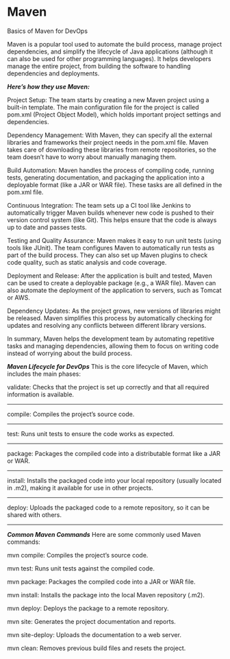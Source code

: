 # Maven

Basics of Maven for DevOps 

Maven is a popular tool used to automate the build process, manage project dependencies, and simplify the lifecycle of Java applications (although it can also be used for other programming languages). It helps developers manage the entire project, from building the software to handling dependencies and deployments.

***Here’s how they use Maven:***

Project Setup: The team starts by creating a new Maven project using a built-in template. The main configuration file for the project is called pom.xml (Project Object Model), which holds important project settings and dependencies.

Dependency Management: With Maven, they can specify all the external libraries and frameworks their project needs in the pom.xml file. Maven takes care of downloading these libraries from remote repositories, so the team doesn’t have to worry about manually managing them.

Build Automation: Maven handles the process of compiling code, running tests, generating documentation, and packaging the application into a deployable format (like a JAR or WAR file). These tasks are all defined in the pom.xml file.

Continuous Integration: The team sets up a CI tool like Jenkins to automatically trigger Maven builds whenever new code is pushed to their version control system (like Git). This helps ensure that the code is always up to date and passes tests.

Testing and Quality Assurance: Maven makes it easy to run unit tests (using tools like JUnit). The team configures Maven to automatically run tests as part of the build process. They can also set up Maven plugins to check code quality, such as static analysis and code coverage.

Deployment and Release: After the application is built and tested, Maven can be used to create a deployable package (e.g., a WAR file). Maven can also automate the deployment of the application to servers, such as Tomcat or AWS.

Dependency Updates: As the project grows, new versions of libraries might be released. Maven simplifies this process by automatically checking for updates and resolving any conflicts between different library versions.

In summary, Maven helps the development team by automating repetitive tasks and managing dependencies, allowing them to focus on writing code instead of worrying about the build process.

***Maven Lifecycle for DevOps***
This is the core lifecycle of Maven, which includes the main phases:

validate: Checks that the project is set up correctly and that all required information is available.

---
compile: Compiles the project’s source code.

---
test: Runs unit tests to ensure the code works as expected.

---
package: Packages the compiled code into a distributable format like a JAR or WAR.

---
install: Installs the packaged code into your local repository (usually located in .m2), making it available for use in other projects.

---
deploy: Uploads the packaged code to a remote repository, so it can be shared with others.

---
***Common Maven Commands***
Here are some commonly used Maven commands:

mvn compile: Compiles the project’s source code.

mvn test: Runs unit tests against the compiled code.

mvn package: Packages the compiled code into a JAR or WAR file.

mvn install: Installs the package into the local Maven repository (.m2).

mvn deploy: Deploys the package to a remote repository.

mvn site: Generates the project documentation and reports.

mvn site-deploy: Uploads the documentation to a web server.

mvn clean: Removes previous build files and resets the project.
